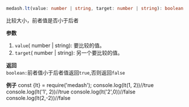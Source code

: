 ```ts
medash.lt(value: number | string, target: number | string): boolean
```

比较大小，前者值是否小于后者

**参数**  
1. `value`( number | string): 要比较的值。
2. `target`( number | string): 另一个要比较的值。

**返回**  
`boolean:`前者值小于后者值返回`true`,否则返回`false` 

**例子**
<me-embed>
const {lt} = require('medash');
console.log(lt(1, 2))//true
console.log(lt('1', 2))//true
console.log(lt('2',0))//false
console.log(lt(2,-2))//false
</me-embed>